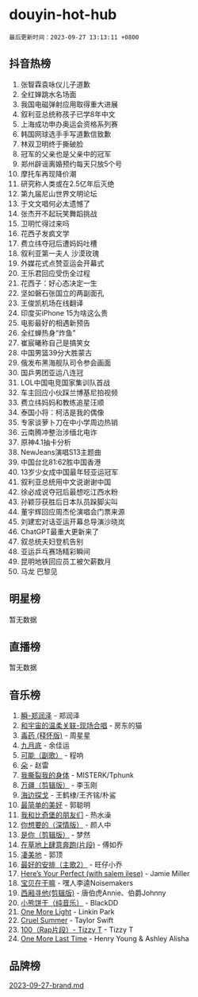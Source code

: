 # douyin-hot-hub

`最后更新时间：2023-09-27 13:13:11 +0800`

## 抖音热榜

1. 张智霖袁咏仪儿子道歉
1. 全红婵跳水名场面
1. 我国电磁弹射应用取得重大进展
1. 叙利亚总统称孩子已学8年中文
1. 上海成功申办奥运会资格系列赛
1. 韩国网球选手手写道歉信致歉
1. 林双卫明终于撕破脸
1. 冠军的父亲也是父亲中的冠军
1. 郑州辟谣离婚预约每天只放5个号
1. 摩托车再现降价潮
1. 研究称人类或在2.5亿年后灭绝
1. 第九届尼山世界文明论坛
1. 于文文唱何必太遗憾了
1. 张杰开不起玩笑舞蹈挑战
1. 卫明忙得过来吗
1. 花西子发疯文学
1. 费立纬夺冠后遭妈妈吐槽
1. 叙利亚第一夫人 沙漠玫瑰
1. 外媒花式点赞亚运会开幕式
1. 王乐君回应受伤全过程
1. 花西子：好心态决定一生
1. 坚如磐石张国立的两副面孔
1. 王俊凯机场在线翻译
1. 印度买iPhone 15为啥这么贵
1. 电影最好的相遇新预告
1. 全红蝉热身“炸鱼”
1. 崔宸曦称自己是搞笑女
1. 中国男篮39分大胜蒙古
1. 俄发布黑海舰队司令参会画面
1. 国乒男团亚运八连冠
1. LOL中国电竞国家集训队首战
1. 车主回应小伙踩兰博基尼拍视频
1. 费立纬妈妈和教练追星汪顺
1. 泰国小将：柯洁是我的偶像
1. 专家谈萝卜刀在中小学周边热销
1. 云南腾冲整治涉缅北电诈
1. 原神4.1抽卡分析
1. NewJeans演唱S13主题曲
1. 中国台北81:62胜中国香港
1. 13岁少女成中国最年轻亚运冠军
1. 叙利亚总统用中文说谢谢中国
1. 徐必成说夺冠后最想吃江西水粉
1. 孙颖莎获胜后日本队员跺脚尖叫
1. 董宇辉回应周杰伦演唱会门票来源
1. 刘建宏对话亚运开幕总导演沙晓岚
1. ChatGPT最重大更新来了
1. 叙总统夫妇登机告别
1. 亚运乒乓赛场精彩瞬间
1. 昆明地铁回应员工被欠薪数月
1. 马龙 巴黎见

## 明星榜

暂无数据

## 直播榜

暂无数据

## 音乐榜

1. [瞬-郑润泽](https://sf6-cdn-tos.douyinstatic.com/obj/tos-cn-ve-2774/oYXHIohzvbNAzBhHgyksWpRM4bfkDsBdBDAynw) - 郑润泽
1. [和宇宙的温柔关联-现场合唱](https://sf3-cdn-tos.douyinstatic.com/obj/tos-cn-ve-2774/o0hONGDYQBgk0e5bqDeQOonVmncA6tC2nBwZLT) - 房东的猫
1. [毒药 (释怀版)](https://sf6-cdn-tos.douyinstatic.com/obj/tos-cn-ve-2774/oYILMEAzspdZBIzy4frJNB8ZHPHWAhiwowd4Ad) - 周星星
1. [九月底](https://sf6-cdn-tos.douyinstatic.com/obj/tos-cn-ve-2774/oMfewG4PDTFhF8iz3OGQ7ABH5i6fCgnMaoCbzZ) - 余佳运
1. [可能（副歌）](https://sf3-cdn-tos.douyinstatic.com/obj/tos-cn-ve-2774/cde1731888894259b333569393c2fb51) - 程响
1. [朵](https://sf6-cdn-tos.douyinstatic.com/obj/tos-cn-ve-2774/932f5bdfcd7c47b880525e92ab8a4999) - 赵雷
1. [我撕裂我的身体](https://sf6-cdn-tos.douyinstatic.com/obj/tos-cn-ve-2774/o0cWZzf7vIzpjLQBHPXwtFhMxYUvsP8AoC8EgA) - MISTERK/Tphunk
1. [万疆（剪辑版）](https://sf3-cdn-tos.douyinstatic.com/obj/tos-cn-ve-2774/ooG7oVgFlDTelKCjCsTTobQvbdtj1BBQXnfZd8) - 李玉刚
1. [海边探戈](https://sf6-cdn-tos.douyinstatic.com/obj/tos-cn-ve-2774/os9gE0VQCGqt6VQkZDyBBYvfSDY0QFe3vVmubn) - 王鹤棣/王齐铭/朴鲨
1. [最简单的美好](https://sf6-cdn-tos.douyinstatic.com/obj/tos-cn-ve-2774/a3623594908d4f208709c19c9584f981) - 郭聪明
1. [我和比奇堡的朋友们](https://sf6-cdn-tos.douyinstatic.com/obj/tos-cn-ve-2774/f0505db981ea4a6d91453a15924a82aa) - 热水澡
1. [你想要的（深情版）](https://sf3-cdn-tos.douyinstatic.com/obj/tos-cn-ve-2774/oIMnk8GFpoYUtBP39qsBLeMCDPQxxYcI4gbeZS) - 颜人中
1. [是你（剪辑版）](https://sf3-cdn-tos.douyinstatic.com/obj/tos-cn-ve-2774/46019dae783c4c969944217fe1cfafc4) - 梦然
1. [在草地上肆意奔跑(片段)](https://sf6-cdn-tos.douyinstatic.com/obj/tos-cn-ve-2774/8831d494742f45dabdfa8adb8b817259) - 傅如乔
1. [凄美地](https://sf6-cdn-tos.douyinstatic.com/obj/tos-cn-ve-2774/oshF4RgFMhmTSa4jCaHNUXI0NetFtBBQBzBZdf) - 郭顶
1. [最好的安排（主歌2）](https://sf3-cdn-tos.douyinstatic.com/obj/tos-cn-ve-2774/oMMZX1DuHpMwgoDztBmZswgQnbCeeANZxBHkFY) - 旺仔小乔
1. [Here’s Your Perfect (with salem ilese)](https://sf3-cdn-tos.douyinstatic.com/obj/tos-cn-ve-2774/076b1576c6c546598f803fe53da388a7) - Jamie Miller
1. [宝贝在干嘛](https://sf3-cdn-tos.douyinstatic.com/obj/tos-cn-ve-2774/okW4hBCfJI5B2ZEgTCtikhMW7IafzNrBQIYkpJ) - 嘿人李逵Noisemakers
1. [西厢寻他(剪辑版)](https://sf6-cdn-tos.douyinstatic.com/obj/tos-cn-ve-2774/oUsAVfAQKlRNxEv5qxvIB8o5qmIWUcXbzJKJhw) - 唐伯虎Annie、伯爵Johnny
1. [小熊饼干（纯音乐）](https://sf6-cdn-tos.douyinstatic.com/obj/tos-cn-ve-2774/c25d7893334c4ded99a2ae09f9e2a7d6) - BlackDD
1. [One More Light](https://sf6-cdn-tos.douyinstatic.com/obj/tos-cn-ve-2774/okIBCInhecoGOE5h6ZvqCBYtfXCIMQEbgkRKgD) - Linkin Park
1. [Cruel Summer](https://sf3-cdn-tos.douyinstatic.com/obj/tos-cn-ve-2774/b35ad770e6d4495abefaa493fa46b555) - Taylor Swift
1. [100（Rap片段）- Tizzy T](https://sf6-cdn-tos.douyinstatic.com/obj/tos-cn-ve-2774/f3d21de5ab834c0f9bb7443c06f73d04) - Tizzy T
1. [One More Last Time](https://sf3-cdn-tos.douyinstatic.com/obj/tos-cn-ve-2774/oAzTlo0LUAdCAIhjktsKWcLAEUKmZwGcOoB1fy) - Henry Young & Ashley Alisha

## 品牌榜

[2023-09-27-brand.md](2023-09-27-brand.md)
